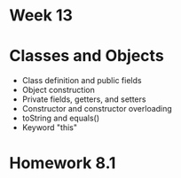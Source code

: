 # Week 13
# Classes and Objects
- Class definition and public fields
- Object construction
- Private fields, getters, and setters
- Constructor and constructor overloading
- toString and equals()
- Keyword "this"

# Homework 8.1
